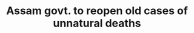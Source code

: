 ---
direct_url: https://www.thehindu.com/news/national/other-states/assam-govt-to-reopen-old-cases-of-unnatural-deaths/article66125018.ece
layout: post
title: Assam govt. to reopen old cases of unnatural deaths
tags: []
---